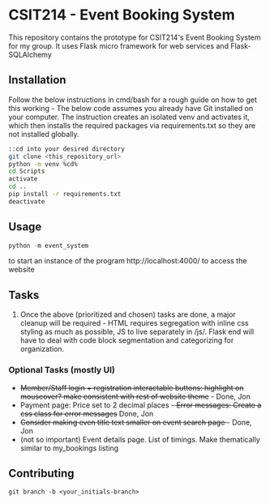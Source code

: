 # CSIT214 - Event Booking System

This repository contains the prototype for CSIT214's Event Booking System for my group. It uses Flask micro framework for web services and Flask-SQLAlchemy

## Installation

Follow the below instructions in cmd/bash for a rough guide on how to get this working - The below code assumes you already have Git installed on your computer. The instruction creates an isolated venv and activates it, which then installs the required packages via requirements.txt so they are not installed globally.
```bash
::cd into your desired directory
git clone <this_repository_url>
python -m venv %cd%
cd Scripts
activate
cd ..
pip install -r requirements.txt
deactivate
```

## Usage
```python
python -m event_system
```
to start an instance of the program
http://localhost:4000/ to access the website


## Tasks
1. Once the above (prioritized and chosen) tasks are done, a major cleanup will be required - HTML requires segregation with inline css styling as much as possible, JS to live separately in /js/. Flask end will have to deal with code block segmentation and categorizing for organization.

### Optional Tasks (mostly UI)
- <s>Member/Staff login + registration interactable buttons: highlight on mouseover? make consistent with rest of website theme</s> - Done, Jon
- Payment page: Price set to 2 decimal places
-<s> Error messages: Create a css class for error messages</s> Done, Jon
- <s>Consider making even title text smaller on event search page </s> - Done, Jon
- (not so important) Event details page. List of timings. Make thematically similar to my_bookings listing


## Contributing
```git
git branch -b <your_initials-branch>
```
